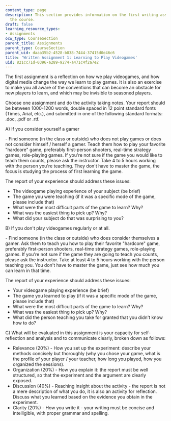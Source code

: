 ```yaml
---
content_type: page
description: This section provides information on the first writing assignment of
  the course.
draft: false
learning_resource_types:
- Assignments
ocw_type: CourseSection
parent_title: Assignments
parent_type: CourseSection
parent_uid: daaa35b2-4528-b838-7444-37415d0e46c6
title: 'Written Assignment 1: Learning to Play Videogames'
uid: 821cc71d-0396-a289-9274-a471c4f2a7e2
---
```

The first assignment is a reflection on how we play videogames, and how digital media change the way we learn to play games. It is also an exercise to make you all aware of the conventions that can become an obstacle for new players to learn, and which may be invisible to seasoned players.

Choose one assignment and do the activity taking notes. Your report should be between 1000-1200 words, double spaced in 12 point standard fonts (Times, Arial, etc.), and submitted in one of the following standard formats: .doc, .pdf or .rtf.

A) If you consider yourself a gamer

\- Find someone (in the class or outside) who does not play games or does not consider himself / herself a gamer. Teach them how to play your favorite "hardcore" game, preferably first-person shooters, real-time strategy games, role-playing games. If you're not sure if the game you would like to teach them counts, please ask the instructor. Take 4 to 5 hours working with the person you're teaching. They don't have to master the game, the focus is studying the process of first learning the game.

The report of your experience should address these issues:

*   The videogame playing experience of your subject (be brief)
*   The game you were teaching (if it was a specific mode of the game, please include that)
*   What were the most difficult parts of the game to learn? Why?
*   What was the easiest thing to pick up? Why?
*   What did your subject do that was surprising to you?

B) If you don't play videogames regularly or at all.

\- Find someone (in the class or outside) who does consider themselves a gamer. Ask them to teach you how to play their favorite "hardcore" game, preferably first-person shooters, real-time strategy games, role-playing games. If you're not sure if the game they are going to teach you counts, please ask the instructor. Take at least 4 to 5 hours working with the person teaching you. You don't have to master the game, just see how much you can learn in that time.

The report of your experience should address these issues:

*   Your videogame playing experience (be brief)
*   The game you learned to play (if it was a specific mode of the game, please include that)
*   What were the most difficult parts of the game to learn? Why?
*   What was the easiest thing to pick up? Why?
*   What did the person teaching you take for granted that you didn't know how to do?

C) What will be evaluated in this assignment is your capacity for self-reflection and analysis and to communicate clearly, broken down as follows:

*   Relevance (20%) - How you set up the experiment: describe your methods concisely but thoroughly (why you chose your game, what is the profile of your player / your teacher, how long you played, how you organized the sessions).
*   Organization (20%) - How you explain it: the report must be well structured, so that the experiment and the argument are clearly exposed.
*   Discussion (40%) - Reaching insight about the activity - the report is not a mere description of what you do, it is also an activity for reflection. Discuss what you learned based on the evidence you obtain in the experiment.
*   Clarity (20%) - How you write it - your writing must be concise and intelligible, with proper grammar and spelling.